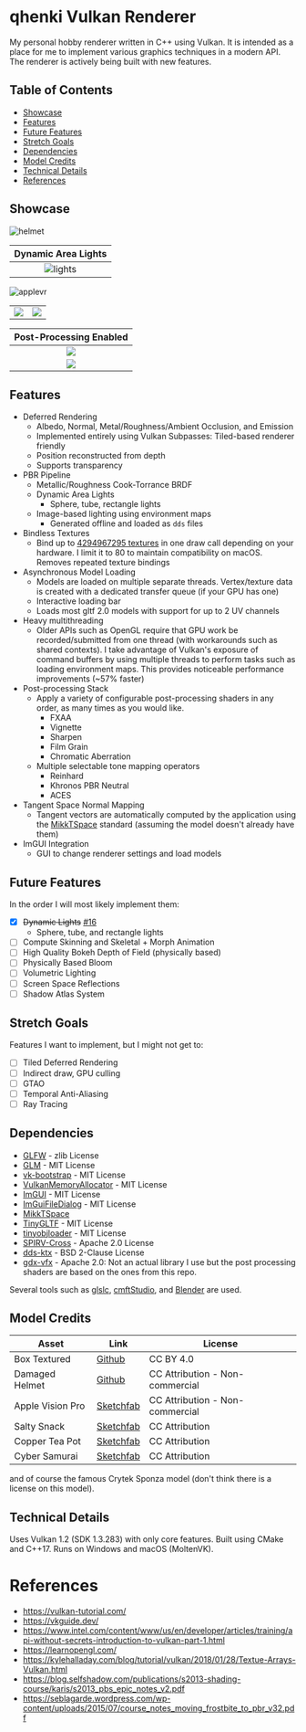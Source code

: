 # qhenki Vulkan Renderer

My personal hobby renderer written in C++ using Vulkan. It is intended as a place for me to implement various graphics techniques in a modern API. The renderer is actively being built with new features.

## Table of Contents
- [Showcase](#showcase)
- [Features](#features)
- [Future Features](#future-features)
- [Stretch Goals](#stretch-goals)
- [Dependencies](#dependencies)
- [Model Credits](#model-credits)
- [Technical Details](#technical-details)
- [References](#references)

## Showcase

![helmet](screenshots/helmet.png)

|        Dynamic Area Lights        |
|:---------------------------------:|
| ![lights](screenshots/lights.png) |

![applevr](screenshots/applevr.png)

|   |  |
|---|---|
|  ![](screenshots/gun.png) | ![](screenshots/teapot.png) |

|   Post-Processing Enabled    |
|:----------------------------:|
|  ![](screenshots/demo.gif)   |
| ![](screenshots/samurai.png) |

## Features

* Deferred Rendering
  * Albedo, Normal, Metal/Roughness/Ambient Occlusion, and Emission
  * Implemented entirely using Vulkan Subpasses: Tiled-based renderer friendly
  * Position reconstructed from depth
  * Supports transparency
* PBR Pipeline
  * Metallic/Roughness Cook-Torrance BRDF
  * Dynamic Area Lights
    * Sphere, tube, rectangle lights
  * Image-based lighting using environment maps
    * Generated offline and loaded as `dds` files
* Bindless Textures
  * Bind up to [4294967295 textures](https://vulkan.gpuinfo.org/displaydevicelimit.php?platform=windows&name=maxPerStageDescriptorSamplers) in one draw call depending on your hardware. I limit it to 80 to maintain compatibility on macOS. Removes repeated texture bindings
* Asynchronous Model Loading
  * Models are loaded on multiple separate threads. Vertex/texture data is created with a dedicated transfer queue (if your GPU has one)
  * Interactive loading bar
  * Loads most gltf 2.0 models with support for up to 2 UV channels
* Heavy multithreading
  * Older APIs such as OpenGL require that GPU work be recorded/submitted from one thread (with workarounds such as shared contexts). I take advantage of Vulkan's exposure of command buffers by using multiple threads to perform tasks such as loading environment maps. This provides noticeable performance improvements (~57% faster)
* Post-processing Stack
  * Apply a variety of configurable post-processing shaders in any order, as many times as you would like. 
    * FXAA
    * Vignette
    * Sharpen
    * Film Grain
    * Chromatic Aberration
  * Multiple selectable tone mapping operators
    * Reinhard
    * Khronos PBR Neutral
    * ACES
* Tangent Space Normal Mapping
  * Tangent vectors are automatically computed by the application using the [MikkTSpace](http://www.mikktspace.com/) standard (assuming the model doesn't already have them)
* ImGUI Integration
  * GUI to change renderer settings and load models

## Future Features
In the order I will most likely implement them:
- [x] ~~Dynamic Lights~~ [#16](https://github.com/AaronTian-stack/qhenki-renderer/pull/16)
  - Sphere, tube, and rectangle lights
- [ ] Compute Skinning and Skeletal + Morph Animation
- [ ] High Quality Bokeh Depth of Field (physically based)
- [ ] Physically Based Bloom
- [ ] Volumetric Lighting
- [ ] Screen Space Reflections
- [ ] Shadow Atlas System

## Stretch Goals
Features I want to implement, but I might not get to:
- [ ] Tiled Deferred Rendering
- [ ] Indirect draw, GPU culling
- [ ] GTAO
- [ ] Temporal Anti-Aliasing
- [ ] Ray Tracing

## Dependencies
* [GLFW](https://github.com/glfw/glfw) - zlib License
* [GLM](https://github.com/g-truc/glm) - MIT License
* [vk-bootstrap](https://github.com/charles-lunarg/vk-bootstrap) - MIT License
* [VulkanMemoryAllocator](https://github.com/GPUOpen-LibrariesAndSDKs/VulkanMemoryAllocator) - MIT License
* [ImGUI](https://github.com/ocornut/imgui) - MIT License
* [ImGuiFileDialog](https://github.com/aiekick/ImGuiFileDialog) - MIT License
* [MikkTSpace](https://github.com/mmikk/MikkTSpace)
* [TinyGLTF](https://github.com/syoyo/tinygltf) - MIT License
* [tinyobjloader](https://github.com/tinyobjloader/tinyobjloader) - MIT License
* [SPIRV-Cross](https://github.com/KhronosGroup/SPIRV-Cross) - Apache 2.0 License
* [dds-ktx](https://github.com/septag/dds-ktx) - BSD 2-Clause License
* [gdx-vfx](https://github.com/crashinvaders/gdx-vfx) - Apache 2.0: Not an actual library I use but the post processing shaders are based on the ones from this repo.

Several tools such as [glslc](https://github.com/google/shaderc/tree/main/glslc), [cmftStudio](https://github.com/dariomanesku/cmftStudio), and [Blender](https://www.blender.org/) are used.

## Model Credits

| Asset            | Link                                                                                                                   | License                         |
|------------------|------------------------------------------------------------------------------------------------------------------------|---------------------------------|
| Box Textured     | [Github](https://github.com/KhronosGroup/glTF-Sample-Models/tree/main/2.0/BoxTextured)                                 | CC BY 4.0                       |
| Damaged Helmet   | [Github](https://github.com/KhronosGroup/glTF-Sample-Models/tree/main/2.0/DamagedHelmet)                               | CC Attribution - Non-commercial |
| Apple Vision Pro | [Sketchfab](https://sketchfab.com/3d-models/free-apple-vision-pro-ultra-high-quality-8bd7123015ee4509b1c312f54a877597) | CC Attribution - Non-commercial |
| Salty Snack      | [Sketchfab](https://sketchfab.com/3d-models/salty-snack-firearm-game-ready-702411980d904abc974efef9ba4e47d5)           | CC Attribution                  |
| Copper Tea Pot   | [Sketchfab](https://sketchfab.com/3d-models/copper-tea-pot-27f2ac58f7614f2796630bdc6f18ee2f)                           | CC Attribution                  |
| Cyber Samurai    | [Sketchfab](https://sketchfab.com/3d-models/cyber-samurai-26ccafaddb2745ceb56ae5cfc65bfed5)                            | CC Attribution                  |

and of course the famous Crytek Sponza model (don't think there is a license on this model).

## Technical Details
Uses Vulkan 1.2 (SDK 1.3.283) with only core features. Built using CMake and C++17. Runs on Windows and macOS (MoltenVK).

# References
- https://vulkan-tutorial.com/
- https://vkguide.dev/
- https://www.intel.com/content/www/us/en/developer/articles/training/api-without-secrets-introduction-to-vulkan-part-1.html
- https://learnopengl.com/
- https://kylehalladay.com/blog/tutorial/vulkan/2018/01/28/Textue-Arrays-Vulkan.html
- https://blog.selfshadow.com/publications/s2013-shading-course/karis/s2013_pbs_epic_notes_v2.pdf
- https://seblagarde.wordpress.com/wp-content/uploads/2015/07/course_notes_moving_frostbite_to_pbr_v32.pdf